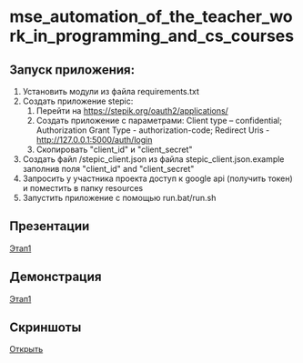 # mse_automation_of_the_teacher_work_in_programming_and_cs_courses
## Запуск приложения:
1. Установить модули из файла requirements.txt
2. Создать приложение stepiс:
   1. Перейти на https://stepik.org/oauth2/applications/
   2. Создать приложение с параметрами: 
    Client type – confidential;
    Authorization Grant Type - authorization-code;
    Redirect Uris - http://127.0.0.1:5000/auth/login
   3. Скопировать "client_id" и "client_secret"
3. Создать файл /stepic_client.json из файла stepic_client.json.example заполнив поля "client_id" and "client_secret" 
4. Запросить у участника проекта доступ к google api (получить токен) и поместить в папку resources
5. Запустить приложение с помощью run.bat/run.sh
## Презентации
[Этап1](https://github.com/moevm/mse_automation_of_the_teacher_work_in_programming_and_cs_courses/raw/master/Presentations/%D0%9F%D1%80%D0%BE%D0%B5%D0%BA%D1%824_%D0%AD%D1%82%D0%B0%D0%BF1.pptx)
## Демонстрация
[Этап1](https://youtu.be/miiINJJ0cvg)
## Скриншоты
[Открыть](https://github.com/moevm/mse_automation_of_the_teacher_work_in_programming_and_cs_courses/raw/master/Screenshots)
